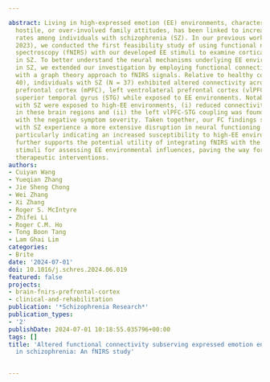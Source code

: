 ---
abstract: Living in high-expressed emotion (EE) environments, characterized by critical,
  hostile, or over-involved family attitudes, has been linked to increased relapse
  rates among individuals with schizophrenia (SZ). In our previous work (Wang et al.,
  2023), we conducted the first feasibility study of using functional near-infrared
  spectroscopy (fNIRS) with our developed EE stimuli to examine cortical hemodynamics
  in SZ. To better understand the neural mechanisms underlying EE environmental factors
  in SZ, we extended our investigation by employing functional connectivity (FC) analysis
  with a graph theory approach to fNIRS signals. Relative to healthy controls (N =
  40), individuals with SZ (N = 37) exhibited altered connectivity across the medial
  prefrontal cortex (mPFC), left ventrolateral prefrontal cortex (vlPFC), and left
  superior temporal gyrus (STG) while exposed to EE environments. Notably, while individuals
  with SZ were exposed to high-EE environments, (i) reduced connectivity was observed
  in these brain regions and (ii) the left vlPFC-STG coupling was found to be associated
  with the negative symptom severity. Taken together, our FC findings suggest individuals
  with SZ experience a more extensive disruption in neural functioning and coordination,
  particularly indicating an increased susceptibility to high-EE environments. This
  further supports the potential utility of integrating fNIRS with the created EE
  stimuli for assessing EE environmental influences, paving the way for more targeted
  therapeutic interventions.
authors:
- Cuiyan Wang
- Yueqian Zhang
- Jie Sheng Chong
- Wei Zhang
- Xi Zhang
- Roger S. McIntyre
- Zhifei Li
- Roger C.M. Ho
- Tong Boon Tang
- Lam Ghai Lim
categories:
- Brite
date: '2024-07-01'
doi: 10.1016/j.schres.2024.06.019
featured: false
projects:
- brain-fnirs-prefrontal-cortex
- clinical-and-rehabilitation
publication: '*Schizophrenia Research*'
publication_types:
- '2'
publishDate: 2024-07-01 10:18:55.035796+00:00
tags: []
title: 'Altered functional connectivity subserving expressed emotion environments
  in schizophrenia: An fNIRS study'

---
